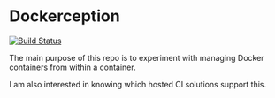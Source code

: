 # Dockerception

[![Build Status](https://semaphoreci.com/api/v1/alexbrand/dockerception/branches/master/badge.svg)](https://semaphoreci.com/alexbrand/dockerception)

The main purpose of this repo is to experiment with managing Docker containers
from within a container.

I am also interested in knowing which hosted CI solutions support this.
